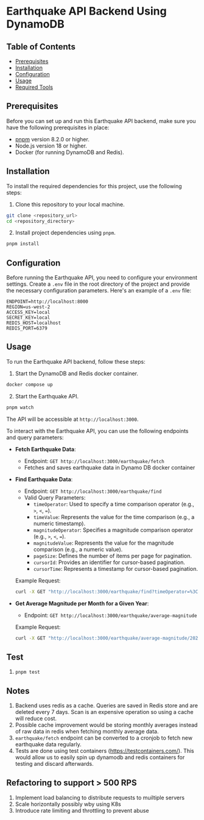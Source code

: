 # Earthquake API Backend Using DynamoDB

## Table of Contents

- [Prerequisites](#prerequisites)
- [Installation](#installation)
- [Configuration](#configuration)
- [Usage](#usage)
- [Required Tools](#required-tools)

## Prerequisites

Before you can set up and run this Earthquake API backend, make sure you have the following prerequisites in place:

- [pnpm](https://pnpm.io/) version 8.2.0 or higher.
- Node.js version 18 or higher.
- Docker (for running DynamoDB and Redis).

## Installation

To install the required dependencies for this project, use the following steps:

1. Clone this repository to your local machine.

```bash
git clone <repository_url>
cd <repository_directory>
```

2. Install project dependencies using `pnpm`.

```bash
pnpm install
```

## Configuration

Before running the Earthquake API, you need to configure your environment settings. Create a `.env` file in the root directory of the project and provide the necessary configuration parameters. Here's an example of a `.env` file:

```dotenv
ENDPOINT=http://localhost:8000
REGION=us-west-2
ACCESS_KEY=local
SECRET_KEY=local
REDIS_HOST=localhost
REDIS_PORT=6379
```

## Usage

To run the Earthquake API backend, follow these steps:

1. Start the DynamoDB and Redis docker container.

```bash
docker compose up
```

2. Start the Earthquake API.

```bash
pnpm watch
```

The API will be accessible at `http://localhost:3000`.

To interact with the Earthquake API, you can use the following endpoints and query parameters:

- **Fetch Earthquake Data**:

  - Endpoint: `GET http://localhost:3000/earthquake/fetch`
  - Fetches and saves earthquake data in Dynamo DB docker container

- **Find Earthquake Data**:

  - Endpoint: `GET http://localhost:3000/earthquake/find`
  - Valid Query Parameters:
    - `timeOperator`: Used to specify a time comparison operator (e.g., `>`, `<`, `=`).
    - `timeValue`: Represents the value for the time comparison (e.g., a numeric timestamp).
    - `magnitudeOperator`: Specifies a magnitude comparison operator (e.g., `>`, `<`, `=`).
    - `magnitudeValue`: Represents the value for the magnitude comparison (e.g., a numeric value).
    - `pageSize`: Defines the number of items per page for pagination.
    - `cursorId`: Provides an identifier for cursor-based pagination.
    - `cursorTime`: Represents a timestamp for cursor-based pagination.

  Example Request:

  ```bash
  curl -X GET "http://localhost:3000/earthquake/find?timeOperator=%3C&timeValue=1695678405960"
  ```

- **Get Average Magnitude per Month for a Given Year**:

  - Endpoint: `GET http://localhost:3000/earthquake/average-magnitude`

  Example Request:

  ```bash
  curl -X GET "http://localhost:3000/earthquake/average-magnitude/2023"
  ```

## Test

1. `pnpm test`

## Notes

1. Backend uses redis as a cache. Queries are saved in Redis store and are deleted every 7 days. Scan is an expensive operation so using a cache will reduce cost.
2. Possible cache improvement would be storing monthly averages instead of raw data in redis when fetching monthly average data.
3. `earthquake/fetch` endpoint can be converted to a cronjob to fetch new earthquake data regularly.
4. Tests are done using test containers (https://testcontainers.com/). This would allow us to easily spin up dynamodb and redis containers for testing and discard afterwards.

## Refactoring to support > 500 RPS

1. Implement load balancing to distribute requests to muiltiple servers
2. Scale horizontally possibly wby using K8s
3. Introduce rate limiting and throttling to prevent abuse
